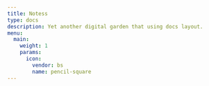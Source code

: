 ```yaml
---
title: Notess
type: docs
description: Yet another digital garden that using docs layout.
menu:
  main:
    weight: 1
    params:
      icon:
        vendor: bs
        name: pencil-square
---
```

